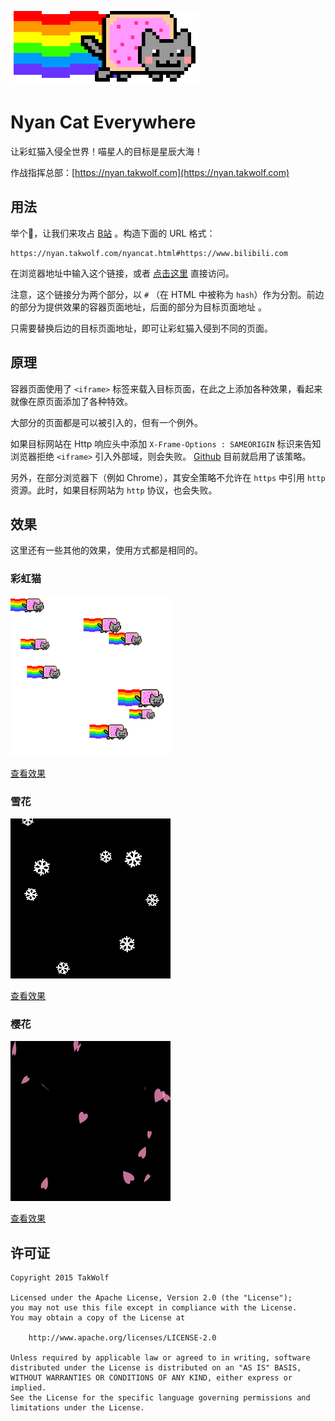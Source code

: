![Logo](www/img/nyancat.gif)

# Nyan Cat Everywhere

让彩虹猫入侵全世界！喵星人的目标是星辰大海！

作战指挥总部：[https://nyan.takwolf.com](https://nyan.takwolf.com)

## 用法

举个🌰，让我们来攻占 [B站](https://www.bilibili.com) 。构造下面的 URL 格式：

```
https://nyan.takwolf.com/nyancat.html#https://www.bilibili.com
```

在浏览器地址中输入这个链接，或者 [点击这里](https://nyan.takwolf.com/nyancat.html#https://www.bilibili.com) 直接访问。

注意，这个链接分为两个部分，以 `#` （在 HTML 中被称为 `hash`）作为分割。前边的部分为提供效果的容器页面地址，后面的部分为目标页面地址 。

只需要替换后边的目标页面地址，即可让彩虹猫入侵到不同的页面。

## 原理

容器页面使用了 `<iframe>` 标签来载入目标页面，在此之上添加各种效果，看起来就像在原页面添加了各种特效。

大部分的页面都是可以被引入的，但有一个例外。

如果目标网站在 Http 响应头中添加 `X-Frame-Options : SAMEORIGIN` 标识来告知浏览器拒绝 `<iframe>` 引入外部域，则会失败。 [Github](https://github.com) 目前就启用了该策略。

另外，在部分浏览器下（例如 Chrome），其安全策略不允许在 `https` 中引用 `http` 资源。此时，如果目标网站为 `http` 协议，也会失败。

## 效果

这里还有一些其他的效果，使用方式都是相同的。

### 彩虹猫

![NyanCat](www/img/screenshot-nyancat.png)

[查看效果](https://nyan.takwolf.com/nyancat.html#https://www.bilibili.com)

### 雪花

![Snowflake](www/img/screenshot-snowflake.png)

[查看效果](https://nyan.takwolf.com/snowflake.html#https://www.bilibili.com)

### 樱花

![Sakura](www/img/screenshot-sakura.png)

[查看效果](https://nyan.takwolf.com/sakura.html#https://www.bilibili.com)

## 许可证

```
Copyright 2015 TakWolf

Licensed under the Apache License, Version 2.0 (the "License");
you may not use this file except in compliance with the License.
You may obtain a copy of the License at

    http://www.apache.org/licenses/LICENSE-2.0

Unless required by applicable law or agreed to in writing, software
distributed under the License is distributed on an "AS IS" BASIS,
WITHOUT WARRANTIES OR CONDITIONS OF ANY KIND, either express or implied.
See the License for the specific language governing permissions and
limitations under the License.
```
